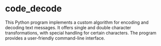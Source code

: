 # code_decode
This Python program implements a custom algorithm for encoding and decoding text messages. It offers single and double character transformations, with special handling for certain characters. The program provides a user-friendly command-line interface.
